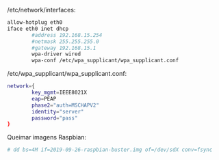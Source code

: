/etc/network/interfaces:

```sh
allow-hotplug eth0
iface eth0 inet dhcp
        #address 192.168.15.254
        #netmask 255.255.255.0
        #gateway 192.168.15.1
        wpa-driver wired
        wpa-conf /etc/wpa_supplicant/wpa_supplicant.conf
```


/etc/wpa_supplicant/wpa_supplicant.conf:

```sh
network={
        key_mgmt=IEEE8021X
        eap=PEAP
        phase2="auth=MSCHAPV2"
        identity="server"
        password="pass"
}
```



Queimar imagens Raspbian:

```sh
# dd bs=4M if=2019-09-26-raspbian-buster.img of=/dev/sdX conv=fsync
```
